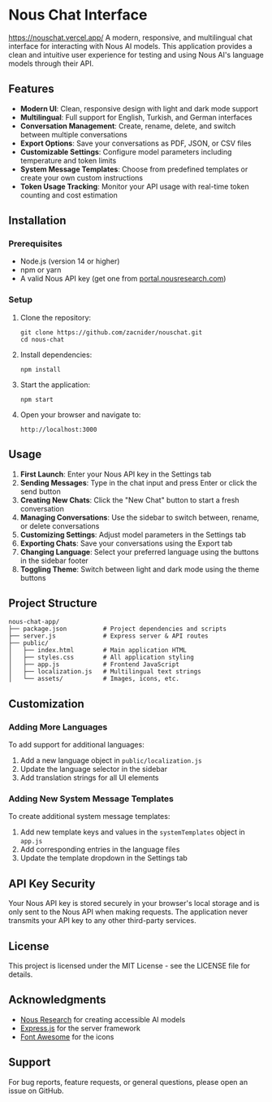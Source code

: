 # Nous Chat Interface
https://nouschat.vercel.app/
A modern, responsive, and multilingual chat interface for interacting with Nous AI models. This application provides a clean and intuitive user experience for testing and using Nous AI's language models through their API.

## Features

- **Modern UI**: Clean, responsive design with light and dark mode support
- **Multilingual**: Full support for English, Turkish, and German interfaces
- **Conversation Management**: Create, rename, delete, and switch between multiple conversations
- **Export Options**: Save your conversations as PDF, JSON, or CSV files
- **Customizable Settings**: Configure model parameters including temperature and token limits
- **System Message Templates**: Choose from predefined templates or create your own custom instructions
- **Token Usage Tracking**: Monitor your API usage with real-time token counting and cost estimation

## Installation

### Prerequisites

- Node.js (version 14 or higher)
- npm or yarn
- A valid Nous API key (get one from [portal.nousresearch.com](https://portal.nousresearch.com/))

### Setup

1. Clone the repository:
   ```
   git clone https://github.com/zacnider/nouschat.git
   cd nous-chat
   ```

2. Install dependencies:
   ```
   npm install
   ```

3. Start the application:
   ```
   npm start
   ```

4. Open your browser and navigate to:
   ```
   http://localhost:3000
   ```

## Usage

1. **First Launch**: Enter your Nous API key in the Settings tab
2. **Sending Messages**: Type in the chat input and press Enter or click the send button
3. **Creating New Chats**: Click the "New Chat" button to start a fresh conversation
4. **Managing Conversations**: Use the sidebar to switch between, rename, or delete conversations
5. **Customizing Settings**: Adjust model parameters in the Settings tab
6. **Exporting Chats**: Save your conversations using the Export tab
7. **Changing Language**: Select your preferred language using the buttons in the sidebar footer
8. **Toggling Theme**: Switch between light and dark mode using the theme buttons

## Project Structure

```
nous-chat-app/
├── package.json          # Project dependencies and scripts
├── server.js             # Express server & API routes
├── public/
│   ├── index.html        # Main application HTML
│   ├── styles.css        # All application styling
│   ├── app.js            # Frontend JavaScript
│   ├── localization.js   # Multilingual text strings
│   └── assets/           # Images, icons, etc.
```

## Customization

### Adding More Languages

To add support for additional languages:

1. Add a new language object in `public/localization.js`
2. Update the language selector in the sidebar
3. Add translation strings for all UI elements

### Adding New System Message Templates

To create additional system message templates:

1. Add new template keys and values in the `systemTemplates` object in `app.js`
2. Add corresponding entries in the language files
3. Update the template dropdown in the Settings tab

## API Key Security

Your Nous API key is stored securely in your browser's local storage and is only sent to the Nous API when making requests. The application never transmits your API key to any other third-party services.

## License

This project is licensed under the MIT License - see the LICENSE file for details.

## Acknowledgments

- [Nous Research](https://nousresearch.com/) for creating accessible AI models
- [Express.js](https://expressjs.com/) for the server framework
- [Font Awesome](https://fontawesome.com/) for the icons

## Support

For bug reports, feature requests, or general questions, please open an issue on GitHub.
